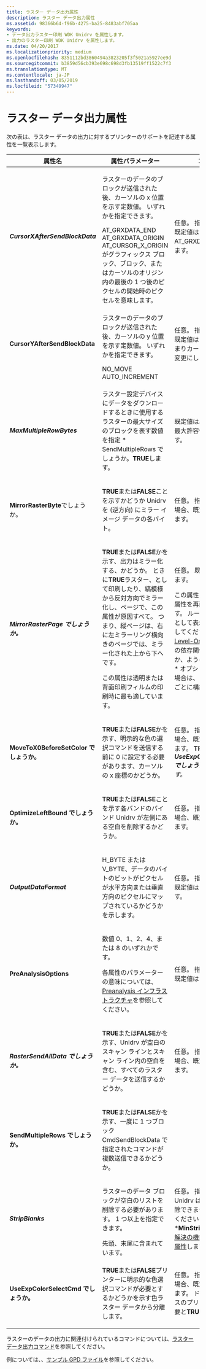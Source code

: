 ```yaml
---
title: ラスター データ出力属性
description: ラスター データ出力属性
ms.assetid: 98366b64-f96b-4275-ba25-8483abf705aa
keywords:
- データ出力ラスター印刷 WDK Unidrv を属性します。
- 出力のラスター印刷 WDK Unidrv を属性します。
ms.date: 04/20/2017
ms.localizationpriority: medium
ms.openlocfilehash: 8351112bd3860494a3823205f3f5021a5927ee9d
ms.sourcegitcommit: b3859d56cb393e698c698d3fb13519ff1522c7f3
ms.translationtype: MT
ms.contentlocale: ja-JP
ms.lasthandoff: 03/05/2019
ms.locfileid: "57349947"
---
```

# <a name="raster-data-emission-attributes"></a>ラスター データ出力属性





次の表は、ラスター データの出力に対するプリンターのサポートを記述する属性を一覧表示します。

<table>
<colgroup>
<col width="33%" />
<col width="33%" />
<col width="33%" />
</colgroup>
<thead>
<tr class="header">
<th>属性名</th>
<th>属性パラメーター</th>
<th>コメント</th>
</tr>
</thead>
<tbody>
<tr class="odd">
<td><p><em><strong>CursorXAfterSendBlockData</strong></p></td>
<td><p>ラスターのデータのブロックが送信された後、カーソルの x 位置を示す定数値。 いずれかを指定できます。</p>
AT_GRXDATA_END AT_GRXDATA_ORIGIN AT_CURSOR_X_ORIGIN がグラフィックス ブロック、ブロック、またはカーソルのオリジン内の最後の 1 つ後のピクセルの開始時のピクセルを意味します。</td>
<td><p>任意。 指定しない場合、既定値は AT_GRXDATA_END にします。</p></td>
</tr>
<tr class="even">
<td><p></em><strong>CursorYAfterSendBlockData</strong></p></td>
<td><p>ラスターのデータのブロックが送信された後、カーソルの y 位置を示す定数値。 いずれかを指定できます。</p>
NO_MOVE AUTO_INCREMENT</td>
<td><p>任意。 指定しない場合、既定値は NO_MOVE、つまりカーソルの y 位置は変更にします。</p></td>
</tr>
<tr class="odd">
<td><p><em><strong>MaxMultipleRowBytes</strong></p></td>
<td><p>ラスター設定デバイスにデータをダウンロードするときに使用するラスターの最大サイズのブロックを表す数値を指定 * SendMultipleRows でしょうか。<strong>TRUE</strong>します。</p></td>
<td><p>既定値は、32 KB です。 最大許容値は 256 KB です。</p></td>
</tr>
<tr class="even">
<td><p></em><strong>MirrorRasterByte</strong>でしょうか。</p></td>
<td><p><strong>TRUE</strong>または<strong>FALSE</strong>ことを示すかどうか Unidrv を (逆方向) にミラー イメージ データの各バイト。</p></td>
<td><p>任意。 指定されていない場合、既定値は<strong>FALSE</strong>します。</p></td>
</tr>
<tr class="odd">
<td><p><em><strong>MirrorRasterPage でしょうか。</strong></p></td>
<td><p><strong>TRUE</strong>または<strong>FALSE</strong>かを示す、出力はミラー化する、かどうか。 ときに<strong>TRUE</strong>ラスター、として印刷したり、縞模様から反対方向でミラー化し、ページで、この属性が原因すべて。 つまり、縦ページは、右に左ミラーリング横向きのページでは、ミラー化された上から下へです。</p>
<p>この属性は透明または背面印刷フィルムの印刷時に最も適しています。</p></td>
<td><p>任意。 既定値は<strong>FALSE</strong>します。</p>
<p>この属性は、グローバル属性を再配置することです。 ルート レベルの属性として表示される (を参照してください<a href="root-level-only-attributes.md" data-raw-source="[Root-Level-Only Attributes](root-level-only-attributes.md)">Root-Level-Only 属性</a>) と構成の依存関係が存在しないか、ように思われる場合 * オプションまたは * の場合は、メディアの種類ごとに構築します。</p></td>
</tr>
<tr class="even">
<td><p></em><strong>MoveToX0BeforeSetColor でしょうか。</strong></p></td>
<td><p><strong>TRUE</strong>または<strong>FALSE</strong>かを示す、明示的な色の選択コマンドを送信する前に 0 に設定する必要があります、カーソルの x 座標のかどうか。</p></td>
<td><p>任意。 指定されていない場合、既定値は<strong>FALSE</strong>します。 <strong>TRUE</strong>場合にのみ<em> <strong>UseExpColorSelectCmd でしょうか。</strong>も<strong>TRUE</strong>します。</p></td>
</tr>
<tr class="odd">
<td><p></em><strong>OptimizeLeftBound でしょうか。</strong></p></td>
<td><p><strong>TRUE</strong>または<strong>FALSE</strong>ことを示す各バンドのバインド Unidrv が左側にある空白を削除するかどうか。</p></td>
<td><p>任意。 指定されていない場合、既定値は<strong>FALSE</strong>します。</p></td>
</tr>
<tr class="even">
<td><p><em><strong>OutputDataFormat</strong></p></td>
<td><p>H_BYTE または V_BYTE、データのバイトのビットがピクセルが水平方向または垂直方向のピクセルにマップされているかどうかを示します。</p></td>
<td><p>任意。 指定しない場合、既定値は H_BYTE にします。</p></td>
</tr>
<tr class="odd">
<td><p></em><strong>PreAnalysisOptions</strong></p></td>
<td><p>数値 0、1、2、4、または 8 のいずれかです。</p>
<p>各属性のパラメーターの意味については、<a href="preanalysis-infrastructure.md" data-raw-source="[Preanalysis Infrastructure](preanalysis-infrastructure.md)">Preanalysis インフラストラクチャ</a>を参照してください。</p></td>
<td><p>任意。 指定しない場合、既定値は 1 です。</p></td>
</tr>
<tr class="even">
<td><p><em><strong>RasterSendAllData でしょうか。</strong></p></td>
<td><p><strong>TRUE</strong>または<strong>FALSE</strong>かを示す、Unidrv が空白のスキャン ラインとスキャン ライン内の空白を含む、すべてのラスター データを送信するかどうか。</p></td>
<td><p>任意。 指定されていない場合、既定値は<strong>FALSE</strong>します。</p></td>
</tr>
<tr class="odd">
<td><p></em><strong>SendMultipleRows でしょうか。</strong></p></td>
<td><p><strong>TRUE</strong>または<strong>FALSE</strong>かを示す、一度に 1 つブロック CmdSendBlockData で指定されたコマンドが複数送信できるかどうか。</p></td>
<td></td>
</tr>
<tr class="even">
<td><p><em><strong>StripBlanks</strong></p></td>
<td><p>ラスターのデータ ブロックが空白のリストを削除する必要があります。 1 つ以上を指定できます。</p>
先頭、末尾に含まれています。</td>
<td><p>任意。 指定しない場合、Unidrv は任意の空白を削除できません。 参照してください *<strong>MinStripBlankPixels</strong>で<a href="option-attributes-for-the-resolution-feature.md" data-raw-source="[Option Attributes for the Resolution Feature](option-attributes-for-the-resolution-feature.md)">解決の機能のオプション属性</a>します。</p></td>
</tr>
<tr class="odd">
<td><p></em><strong>UseExpColorSelectCmd でしょうか。</strong></p></td>
<td><p><strong>TRUE</strong>または<strong>FALSE</strong>プリンターに明示的な色選択コマンドが必要とするかどうかを示す色ラスター データから分離します。</p></td>
<td><p>任意。 指定されていない場合、既定値は<strong>FALSE</strong>します。 ドット マトリックスのプリンターの値を必要と<strong>TRUE</strong>します。</p></td>
</tr>
</tbody>
</table>

 

ラスターのデータの出力に関連付けられているコマンドについては、[ラスター データ出力コマンド](raster-data-emission-commands.md)を参照してください。

例については、、[サンプル GPD ファイル](sample-gpd-files.md)を参照してください。

 

 




